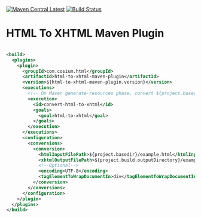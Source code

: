 [![Maven Central Latest](https://img.shields.io/maven-central/v/com.cosium.html/html-to-xhtml-maven-plugin.svg)](https://search.maven.org/#search%7Cgav%7C1%7Cg%3A%22com.cosium.code%22%20AND%20a%3A%22html-to-xhtml-maven-plugin%22)
[![Build Status](https://travis-ci.org/Cosium/html-to-xhtml-maven-plugin.svg?branch=master)](https://travis-ci.org/Cosium/html-to-xhtml-maven-plugin)

# HTML To XHTML Maven Plugin

```xml

<build>
  <plugins>
    <plugin>
      <groupId>com.cosium.html</groupId>
      <artifactId>html-to-xhtml-maven-plugin</artifactId>
      <version>${html-to-xhtml-maven-plugin.version}</version>
      <executions>
        <!-- On Maven generate-resources phase, convert ${project.basedir}/example.html to  ${project.build.outputDirectory}/example.xhtml -->
        <execution>
          <id>convert-html-to-xhtml</id>
          <goals>
            <goal>html-to-xhtml</goal>
          </goals>
        </execution>
      </executions>
      <configuration>
        <conversions>
          <conversion>
            <htmlInputFilePath>${project.basedir}/example.html</htmlInputFilePath>
            <xhtmlOutputFilePath>${project.build.outputDirectory}/example.xhtml</xhtmlOutputFilePath>
            <!--Optional-->
            <encoding>UTF-8</encoding>
            <tagElementToWrapDocumentIn>div</tagElementToWrapDocumentIn>
          </conversion>
        </conversions>
      </configuration>
    </plugin>
  </plugins>
</build>
```
